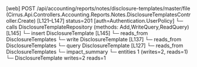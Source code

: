[web] POST /api/accounting/reports/notes/disclosure-templates/master/file  (Cirrus.Api.Controllers.Accounting.Reports.Notes.DisclosureTemplatesController.Create)  [L121–L147] status=201 [auth=Authentication.UserPolicy]
  └─ calls DisclosureTemplateRepository (methods: Add,WriteQuery,ReadQuery) [L145]
  └─ insert DisclosureTemplate [L145]
    └─ reads_from DisclosureTemplates
  └─ write DisclosureTemplate [L137]
    └─ reads_from DisclosureTemplates
  └─ query DisclosureTemplate [L127]
    └─ reads_from DisclosureTemplates
  └─ impact_summary
    └─ entities 1 (writes=2, reads=1)
      └─ DisclosureTemplate writes=2 reads=1

